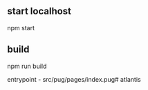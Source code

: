 ## start localhost
npm start
## build
npm run build  

entrypoint - src/pug/pages/index.pug# atlantis
